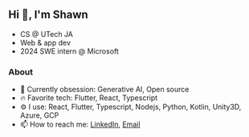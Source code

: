 ## Hi 👋, I'm Shawn

- CS @ UTech JA
- Web & app dev
- 2024 SWE intern @ Microsoft


### About
- 🔭 Currently obsession: Generative AI, Open source
- 🔥 Favorite tech: Flutter, React, Typescript
- ⚙️ I use: React, Flutter, Typescript, Nodejs, Python, Kotlin, Unity3D, Azure, GCP
- 📫 How to reach me: [LinkedIn](https://www.linkedin.com/in/shawn-grant-431b39109/), [Email](mailto:shawngrant333@gmail.com)

<!-- <img align="left" src="https://github-readme-stats.vercel.app/api?username=shawn-grant&show_icons=true"/> -->

